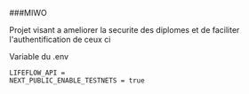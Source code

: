###MIWO

Projet visant a ameliorer la securite des diplomes et de faciliter l'authentification de ceux ci



Variable du .env

    LIFEFLOW_API = 
    NEXT_PUBLIC_ENABLE_TESTNETS = true